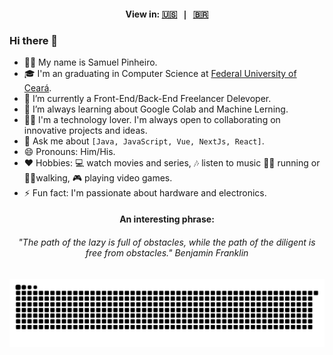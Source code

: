 <h4 align="center">
    View in:
    <kbd>
      <a href="README.md" title="English">🇺🇸</a> | <a href="README_PT_BR.md" title="Brazilian Portuguese">🇧🇷</a>
    </kbd>
  </h4>

### Hi there 👋

<!--
**fsmpinheiro/fsmpinheiro** is a ✨ _special_ ✨ repository because its `README.md` (this file) appears on your GitHub profile.

Here are some ideas to get you started:
-->
- 🙋‍♂️ My name is Samuel Pinheiro.
- 🎓 I'm an graduating in Computer Science at <a href="https://www.ufc.br">Federal University of Ceará</a>.
- 🔭 I’m currently a Front-End/Back-End Freelancer Delevoper.
- 🌱 I’m always learning about Google Colab and Machine Lerning.
- 👨‍💻 I'm a technology lover. I'm always open to collaborating on innovative projects and ideas.
- 💬 Ask me about `[Java, JavaScript, Vue, NextJs, React]`.
- 😄 Pronouns: Him/His.
- ❤️ Hobbies: 💻 watch movies and series, 🎶 listen to music 🏃‍♂️ running or 🚶‍♂️walking,  🎮 playing video games.
- ⚡ Fun fact: I'm passionate about hardware and electronics.


<div align="left">
  <h4 align="center">An interesting phrase:</h4>
  
  <h6 align="center">
    <em>"The path of the lazy is full of obstacles, while the path of the diligent is free from obstacles."</em> Benjamin Franklin
  </h6>
</div>

###

<img src="https://raw.githubusercontent.com/fsmpinheiro/fsmpinheiro/output/snake.svg" alt="Snake animation" />

###


